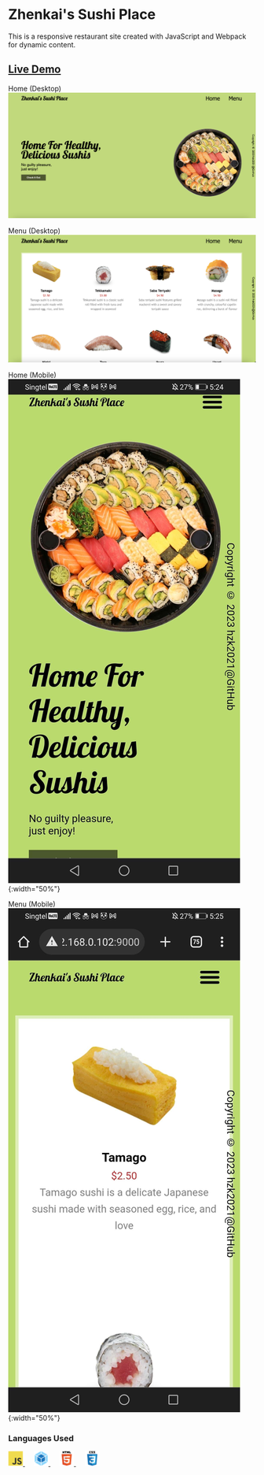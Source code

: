 # Zhenkai's Sushi Place

This is a responsive restaurant site created with JavaScript and Webpack for dynamic content.

## [Live Demo](https://hzk2021.github.io/SushiRestaurant/)

Home (Desktop)
![Preview](./preview/home.png)

Menu (Desktop)
![Preview](./preview/menu.png)

Home (Mobile)
![Preview](./preview/home(mobile).png) {:width="50%"}


Menu (Mobile)
![Preview](./preview/menu(mobile).png) {:width="50%"}

### Languages Used

<a href="https://developer.mozilla.org/en-US/docs/Web/JavaScript" target="_blank" rel="noreferrer"> <img src="https://raw.githubusercontent.com/devicons/devicon/master/icons/javascript/javascript-original.svg" alt="javascript" width="30" height="30"/> </a>  &emsp; <a href="https://webpack.js.org/" target="_blank" rel="noreferrer"> <img src="https://raw.githubusercontent.com/devicons/devicon/1119b9f84c0290e0f0b38982099a2bd027a48bf1/icons/webpack/webpack-original.svg" alt="webpack" width="30" height="30"/> </a>  &emsp; <a href="https://www.w3.org/html/" target="_blank" rel="noreferrer"> <img src="https://raw.githubusercontent.com/devicons/devicon/master/icons/html5/html5-original-wordmark.svg" alt="html5" width="30" height="30"/> </a>  &emsp;  <a href="https://www.w3schools.com/css/" target="_blank" rel="noreferrer"> <img src="https://raw.githubusercontent.com/devicons/devicon/master/icons/css3/css3-original-wordmark.svg" alt="css3" width="30" height="30"/> </a>